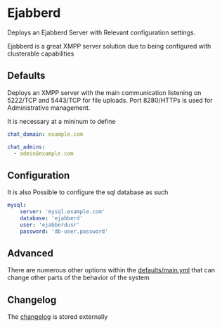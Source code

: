 # Ejabberd
Deploys an Ejabberd Server with Relevant configuration settings.

Ejabberd is a great XMPP server solution due to being configured with clusterable capabilities

## Defaults

Deploys an XMPP server with the main communication listening on 5222/TCP and 5443/TCP for file uploads.
Port 8280/HTTPs is used for Administrative management.

It is necessary at a mininum to define
```yml
chat_domain: example.com

chat_admins:
  - admin@example.com
```

## Configuration

It is also Possible to configure the sql database as such
```yml
mysql:
    server: 'mysql.example.com'
    database: 'ejabberd'
    user: 'ejabberdusr'
    password: 'db-user.password'
```
## Advanced

There are numerous other options within the [defaults/main.yml](./defaults/main.yml) that can change other parts of the behavior of the system


## Changelog
The [changelog](./CHANGELOG.md) is stored externally
